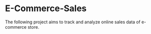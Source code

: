# E-Commerce-Sales
The following project aims to track and analyze online sales data of e-commerce store.
